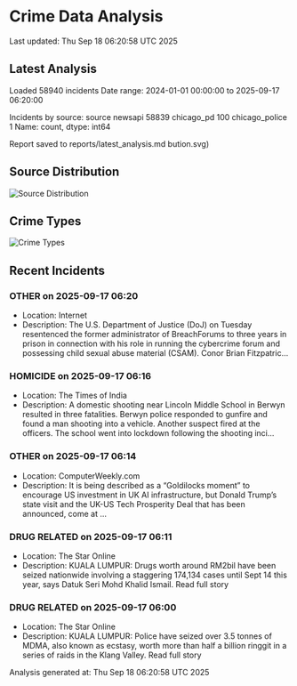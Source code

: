 # Crime Data Analysis
Last updated: Thu Sep 18 06:20:58 UTC 2025

## Latest Analysis

Loaded 58940 incidents
Date range: 2024-01-01 00:00:00 to 2025-09-17 06:20:00

Incidents by source:
source
newsapi           58839
chicago_pd          100
chicago_police        1
Name: count, dtype: int64

Report saved to reports/latest_analysis.md
bution.svg)

## Source Distribution
![Source Distribution](images/source_distribution.svg)

## Crime Types
![Crime Types](images/crime_types.svg)

## Recent Incidents

### OTHER on 2025-09-17 06:20
- Location: Internet
- Description: The U.S. Department of Justice (DoJ) on Tuesday resentenced the former administrator of BreachForums to three years in prison in connection with his role in running the cybercrime forum and possessing child sexual abuse material (CSAM).
Conor Brian Fitzpatric…


### HOMICIDE on 2025-09-17 06:16
- Location: The Times of India
- Description: A domestic shooting near Lincoln Middle School in Berwyn resulted in three fatalities. Berwyn police responded to gunfire and found a man shooting into a vehicle. Another suspect fired at the officers. The school went into lockdown following the shooting inci…


### OTHER on 2025-09-17 06:14
- Location: ComputerWeekly.com
- Description: It is being described as a “Goldilocks moment” to encourage US investment in UK AI infrastructure, but Donald Trump’s state visit and the UK-US Tech Prosperity Deal that has been announced, come at ...


### DRUG RELATED on 2025-09-17 06:11
- Location: The Star Online
- Description: KUALA LUMPUR: Drugs worth around RM2bil have been seized nationwide involving a staggering 174,134 cases until Sept 14 this year, says Datuk Seri Mohd Khalid Ismail. Read full story


### DRUG RELATED on 2025-09-17 06:00
- Location: The Star Online
- Description: KUALA LUMPUR: Police have seized over 3.5 tonnes of MDMA, also known as ecstasy, worth more than half a billion ringgit in a series of raids in the Klang Valley. Read full story

Analysis generated at: Thu Sep 18 06:20:58 UTC 2025
